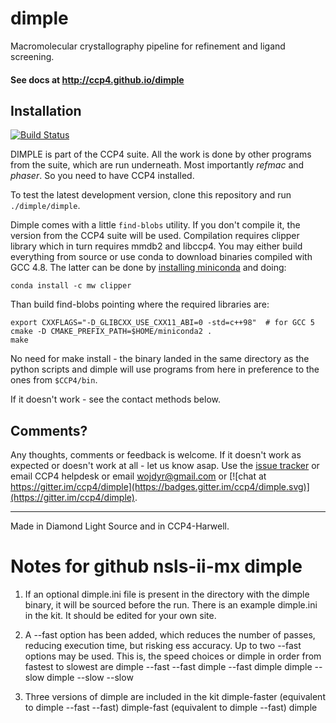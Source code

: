 # dimple
Macromolecular crystallography pipeline for refinement and ligand screening.

#### See docs at http://ccp4.github.io/dimple

## Installation ##

[![Build Status](https://travis-ci.org/ccp4/dimple.svg?branch=master)
](https://travis-ci.org/ccp4/dimple)

DIMPLE is part of the CCP4 suite. All the work is done
by other programs from the suite, which are run underneath.
Most importantly _refmac_ and _phaser_.
So you need to have CCP4 installed.

To test the latest development version, clone this repository
and run `./dimple/dimple`.

Dimple comes with a little `find-blobs` utility.
If you don't compile it, the version from the CCP4 suite will be used.
Compilation requires clipper library which in turn requires mmdb2 and libccp4.
You may either build everything from source or use conda to download binaries
compiled with GCC 4.8. The latter can be done by
[installing miniconda](http://conda.pydata.org/miniconda.html)
and doing:

    conda install -c mw clipper

Than build find-blobs pointing where the required libraries are:

    export CXXFLAGS="-D_GLIBCXX_USE_CXX11_ABI=0 -std=c++98"  # for GCC 5
    cmake -D CMAKE_PREFIX_PATH=$HOME/miniconda2 .
    make

No need for make install - the binary landed in the same directory
as the python scripts and dimple will use programs from here
in preference to the ones from `$CCP4/bin`.

If it doesn't work - see the contact methods below.

## Comments? ##

Any thoughts, comments or feedback is welcome.
If it doesn't work as expected or doesn't work at all - let us know asap.
Use the [issue tracker](https://github.com/ccp4/dimple/issues) or
email CCP4 helpdesk or
email wojdyr@gmail.com or
[![chat at https://gitter.im/ccp4/dimple](https://badges.gitter.im/ccp4/dimple.svg)](https://gitter.im/ccp4/dimple).

---

Made in Diamond Light Source and in CCP4-Harwell.

# Notes for github nsls-ii-mx dimple

1.  If an optional dimple.ini file is present in the directory
with the dimple binary, it will be sourced before the run.  There is an example
dimple.ini in the kit.  It should be edited for your own site.

2.  A --fast option has been added, which reduces the number of passes, reducing
execution time, but risking ess accuracy.  Up to two --fast options may be used.
This is, the speed choices or dimple in order from fastest to slowest are
  dimple --fast --fast
  dimple --fast
  dimple
  dimple --slow
  dimple --slow --slow

3.  Three versions of dimple are included in the kit
  dimple-faster (equivalent to  dimple --fast --fast)
  dimple-fast   (equivalent to  dimple --fast)
  dimple 
